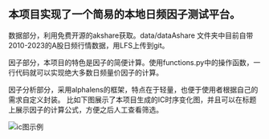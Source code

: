 ## 本项目实现了一个简易的本地日频因子测试平台。
数据部分，利用免费开源的akshare获取。data/dataAshare 文件夹中目前自带2010-2023的A股日频行情数据，用LFS上传到git。

因子部分，本项目的特色是因子的简便计算。使用functions.py中的操作函数，一行代码就可以实现绝大多数日频量价因子的计算。

因子分析部分，采用alphalens的框架，特点在于轻量，也便于使用者根据自己的需求自定义封装。
比如下图展示了本项目生成的IC时序变化图，并且可以在标题上展示因子的计算公式，方便之后人工查看筛选。

 ![ic图示例](ic_plots/correlation(rank(open),%20rank(volume),%2010).png)
